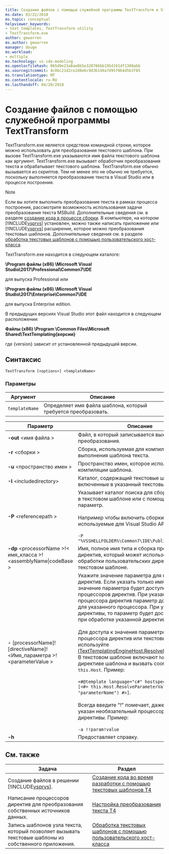 ```yaml
---
title: Создание файлов с помощью служебной программы TextTransform в Visual Studio
ms.date: 03/22/2018
ms.topic: conceptual
helpviewer_keywords:
- text templates, TextTransform utility
- TextTransform.exe
author: gewarren
ms.author: gewarren
manager: douge
ms.workload:
- multiple
ms.technology: vs-ide-modeling
ms.openlocfilehash: 065d9e23a8ae8b5e328786bb195d191df1388abb
ms.sourcegitcommit: 4c0bc21d2ce2d8e6c9d3b149a7d95f0b4d5b3f85
ms.translationtype: MT
ms.contentlocale: ru-RU
ms.lasthandoff: 04/20/2018
---
```

# <a name="generate-files-with-the-texttransform-utility"></a>Создание файлов с помощью служебной программы TextTransform

TextTransform.exe является средством командной строки, которое можно использовать для преобразования текстового шаблона. При вызове TextTransform.exe указываются имя файла текстового шаблона как аргумент. TextTransform.exe вызывает обработчик преобразования текста и обрабатывает текстового шаблона. TextTransform.exe обычно вызывается из скриптов. Тем не менее это не обычно не требуется, поскольку выполняется преобразование текста в Visual Studio или в процессе построения.

> [!NOTE]
> Если вы хотите выполнить преобразование текста в рамках процесса построения, рассмотрите возможность использования задачи преобразования текста MSBuild. Дополнительные сведения см. в разделе [создание кода в процессе сборки](../modeling/code-generation-in-a-build-process.md). В компьютере, на котором [!INCLUDE[vsprvs](../code-quality/includes/vsprvs_md.md)] установлен, можно также написать приложение или [!INCLUDE[vsprvs](../code-quality/includes/vsprvs_md.md)] расширение, которое можно преобразования текстовых шаблонов. Дополнительные сведения см. в разделе [обработка текстовых шаблонов с помощью пользовательского хост-класса](../modeling/processing-text-templates-by-using-a-custom-host.md).

 TextTransform.exe находится в следующем каталоге:

 **\Program файлы (x86) \Microsoft Visual Studio\2017\Professional\Common7\IDE**

для выпуска Professional или

 **\Program файлы (x86) \Microsoft Visual Studio\2017\Enterprise\Common7\IDE**

 для выпуска Enterprise edition.

В предыдущих версиях Visual Studio этот файл находится в следующем расположении:

**Файлы (x86) \Program \Common Files\Microsoft Shared\TextTemplating\{версии}**

где {version} зависит от установленной предыдущей версии.

## <a name="syntax"></a>Синтаксис

```
TextTransform [<options>] <templateName>
```

### <a name="parameters"></a>Параметры

|**Аргумент**|**Описание**|
|------------------|---------------------|
|`templateName`|Определяет имя файла шаблона, который требуется преобразовать.|

|**Параметр**|**Описание**|
|----------------|---------------------|
|**-out** \<имя файла >|Файл, в который записывается выходные данные преобразования.|
|**-r** \<сборки >|Сборка, используемая для компиляции и выполнения шаблона текста.|
|**-u** \<пространство имен >|Пространство имен, которое используется для компиляции шаблона.|
|**-I** \<includedirectory>|Каталог, содержащий текстовые шаблоны, включенные в указанный текстовый шаблон.|
|**-P** \<referencepath >|Указывает каталог поиска для сборок, указанных в текстовом шаблоне или с помощью **- r** параметр.<br /><br /> Например чтобы включить сборки, используемые для Visual Studio API, используйте<br /><br /> `-P "%VSSHELLFOLDER%\Common7\IDE\PublicAssemblies"`|
|**-dp** \<processorName >!\< имя_класса >! \<assemblyName&#124;codeBase >|Имя, полное имя типа и сборка процессора директив, который может использоваться для обработки пользовательских директивы в текстовом шаблоне.|
|**-** [processorName]! [directiveName]! \<Имя_параметра >! \<parameterValue >|Укажите значение параметра для процессора директив. Если указать только имя параметра и значение параметра будет доступен для всех процессоров директив. При указании процессора директив параметр доступен только для указанного процессора. При указании имени директивы, то параметр будет доступен только при обработке указанной директивы.<br /><br /> Для доступа к значения параметров из процессора директив или текстовый шаблон, используйте [ITextTemplatingEngineHost.ResolveParameterValue](https://msdn.microsoft.com/library/microsoft.visualstudio.texttemplating.itexttemplatingenginehost.resolveparametervalue.aspx). В текстовом шаблоне включают `hostspecific` в директиве шаблона и вызвать сообщение на `this.Host`. Пример:<br /><br /> `<#@template language="c#" hostspecific="true"#> [<#= this.Host.ResolveParameterValue("", "", "parameterName") #>]`.<br /><br /> Всегда введите "!" помечает, даже если не указан необязательный процессора и имен директивы. Пример:<br /><br /> `-a !!param!value`|
|**-h**|Предоставляет справку.|

## <a name="related-topics"></a>См. также

|Задача|Раздел|
|----------|-----------|
|Создание файлов в решении [!INCLUDE[vsprvs](../code-quality/includes/vsprvs_md.md)].|[Создание кода во время разработки с помощью текстовых шаблонов T4](../modeling/design-time-code-generation-by-using-t4-text-templates.md)|
|Написание процессоров директив для преобразования собственных источников данных.|[Настройка преобразования текста T4](../modeling/customizing-t4-text-transformation.md)|
|Запись шаблонов узла текста, который позволяет вызывать текстовые шаблоны из собственного приложения.|[Обработка текстовых шаблонов с помощью пользовательского хост-класса](../modeling/processing-text-templates-by-using-a-custom-host.md)|